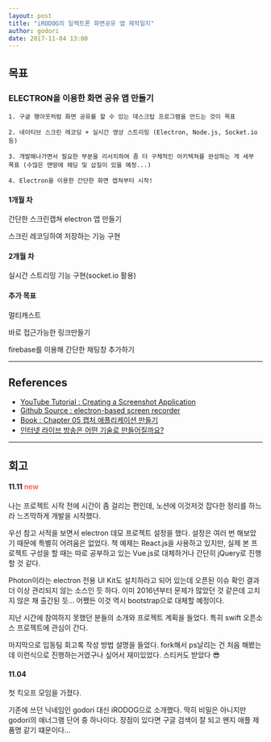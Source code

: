 ```yaml
---
layout: post
title: "iRODOG의 일렉트론 화면공유 앱 제작일지"
author: godori
date: 2017-11-04 13:00
---
```


## 목표

### ELECTRON을 이용한 화면 공유 앱 만들기
```
1. 구글 행아웃처럼 화면 공유를 할 수 있는 데스크탑 프로그램을 만드는 것이 목표

2. 네이티브 스크린 레코딩 + 실시간 영상 스트리밍 (Electron, Node.js, Socket.io 등)

3. 개발해나가면서 필요한 부분을 리서치하여 좀 더 구체적인 아키텍쳐를 완성하는 게 세부 목표 (수많은 맨땅에 헤딩 및 삽질이 있을 예정...)

4. Electron을 이용한 간단한 화면 캡쳐부터 시작!
```

#### 1개월 차
간단한 스크린캡쳐 electron 앱 만들기

스크린 레코딩하여 저장하는 기능 구현

#### 2개월 차
실시간 스트리밍 기능 구현(socket.io 활용)

#### 추가 목표
멀티캐스트

바로 접근가능한 링크만들기

firebase를 이용해 간단한 채팅창 추가하기

---
## References

* [YouTube Tutorial : Creating a Screenshot Application](https://www.youtube.com/watch?v=D-OUETXO_3Y)
* [Github Source : electron-based screen recorder](https://github.com/hokein/electron-screen-recorder)
* [Book : Chapter 05 캡처 애플리케이션 만들기](http://www.yes24.com/24/goods/45810297?scode=032&OzSrank=1)
* [인터넷 라이브 방송은 어떤 기술로 만들어질까요?](https://m.blog.naver.com/n_cloudplatform/221130819098)
---
## 회고

#### 11.11  <span style="color:#ff6464">new</span>
나는 프로젝트 시작 전에 시간이 좀 걸리는 편인데, 노션에 이것저것 잡다한 정리를 하느라 느즈막하게 개발을 시작했다.

우선 참고 서적을 보면서 electron 데모 프로젝트 설정을 했다. 설정은 여러 번 해보았기 때문에 특별히 어려움은 없었다.
책 예제는 React.js을 사용하고 있지만, 실제 본 프로젝트 구성을 할 때는 따로 공부하고 있는 Vue.js로 대체하거나 간단히 jQuery로 진행할 것 같다.

Photon이라는 electron 전용 UI Kit도 설치하라고 되어 있는데 오픈된 이슈 확인 결과 더 이상 관리되지 않는 소스인 듯 하다.
이미 2016년부터 문제가 많았던 것 같은데 고치지 않은 채 출간된 듯... 어쨌든 이것 역시 bootstrap으로 대체할 예정이다.

지난 시간에 참여하지 못했던 분들의 소개와 프로젝트 계획을 들었다. 특히 swift 오픈소스 프로젝트에 관심이 간다.

마지막으로 입동팀 회고록 작성 방법 설명을 들었다. fork해서 ps날리는 건 처음 해봤는데 이런식으로 진행하는거였구나 싶어서 재미있었다. 스티커도 받았다 😎

#### 11.04
첫 킥오프 모임을 가졌다.

기존에 쓰던 닉네임인 godori 대신 iRODOG으로 소개했다. 딱히 비밀은 아니지만 godori의 애너그램 단어 중 하나이다. 장점이 있다면 구글 검색이 잘 되고 왠지 애플 제품명 같기 떄문이다...
